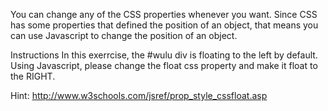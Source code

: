 You can change any of the CSS properties whenever you want. Since CSS has some properties that defined the position of an object, that means you can use Javascript to change the position of an object.

Instructions
In this exerrcise, the #wulu div is floating to the left by default. Using Javascript, please change the float css property and make it float to the RIGHT.

Hint:
http://www.w3schools.com/jsref/prop_style_cssfloat.asp